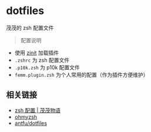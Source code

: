 # dotfiles

茂茂的 zsh 配置文件

> 配置说明

- 使用 [zinit](https://github.com/zdharma-continuum/zinit) 加载插件
- `.zshrc` 为 zsh 配置文件
- `.p10k.zsh` 为 p10k 配置文件
- `femm.plugin.zsh` 为个人常用的配置（作为插件方便维护）

## 相关链接

- [zsh 配置 | 茂茂物语](https://notes.fe-mm.com/workflow/terminal/zsh)
- [ohmyzsh](https://github.com/ohmyzsh/ohmyzsh)
- [antfu/dotfiles](https://github.com/antfu/dotfiles)
